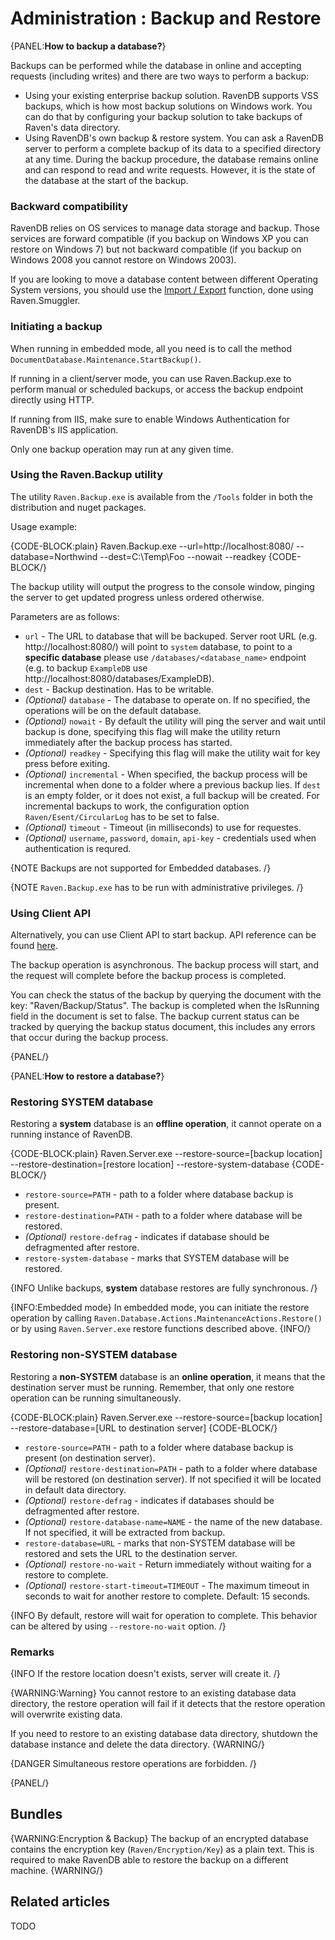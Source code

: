 # Administration : Backup and Restore

{PANEL:**How to backup a database?**}

Backups can be performed while the database in online and accepting requests (including writes) and there are two ways to perform a backup:

* Using your existing enterprise backup solution. RavenDB supports VSS backups, which is how most backup solutions on Windows work. You can do that by configuring your backup solution to take backups of Raven's data directory. 
* Using RavenDB's own backup & restore system. You can ask a RavenDB server to perform a complete backup of its data to a specified directory at any time. During the backup procedure, the database remains online and can respond to read and write requests. However, it is the state of the database at the start of the backup.

### Backward compatibility

RavenDB relies on OS services to manage data storage and backup. Those services are forward compatible (if you backup on Windows XP you can restore on Windows 7) but not  backward compatible (if you backup on Windows 2008 you cannot restore on Windows 2003).

If you are looking to move a database content between different Operating System versions, you should use the [Import / Export](../server/administration/exporting-and-importing) function, done using Raven.Smuggler.

### Initiating a backup

When running in embedded mode, all you need is to call the method `DocumentDatabase.Maintenance.StartBackup()`.

If running in a client/server mode, you can use Raven.Backup.exe to perform manual or scheduled backups, or access the backup endpoint directly using HTTP.

If running from IIS, make sure to enable Windows Authentication for RavenDB's IIS application.

Only one backup operation may run at any given time.

### Using the Raven.Backup utility

The utility `Raven.Backup.exe` is available from the `/Tools` folder in both the distribution and nuget packages.

Usage example:

{CODE-BLOCK:plain}
    Raven.Backup.exe --url=http://localhost:8080/ --database=Northwind --dest=C:\Temp\Foo --nowait --readkey
{CODE-BLOCK/}

The backup utility will output the progress to the console window, pinging the server to get updated progress unless ordered otherwise.

Parameters are as follows:

* `url` - The URL to database that will be backuped. Server root URL (e.g. http://localhost:8080/) will point to `system` database, to point to a **specific database** please use `/databases/<database_name>` endpoint (e.g. to backup `ExampleDB` use http://localhost:8080/databases/ExampleDB).     
* `dest` - Backup destination. Has to be writable.
* _(Optional)_ `database` - The database to operate on. If no specified, the operations will be on the default database.
* _(Optional)_ `nowait` - By default the utility will ping the server and wait until backup is done, specifying this flag will make the utility return immediately after the backup process has started.
* _(Optional)_ `readkey` - Specifying this flag will make the utility wait for key press before exiting.
* _(Optional)_ `incremental` - When specified, the backup process will be incremental when done to a folder where a previous backup lies. If `dest` is an empty folder, or it does not exist, a full backup will be created. For incremental backups to work, the configuration option `Raven/Esent/CircularLog` has to be set to false.
* _(Optional)_ `timeout` - Timeout (in milliseconds) to use for requestes.
* _(Optional)_ `username`, `password`, `domain`, `api-key` - credentials used when authentication is requred.

{NOTE Backups are not supported for Embedded databases. /}

{NOTE `Raven.Backup.exe` has to be run with administrative privileges. /}

### Using Client API

Alternatively, you can use Client API to start backup. API reference can be found [here](../../client-api/commands/how-to/start-backup-restore-operations).

The backup operation is asynchronous. The backup process will start, and the request will complete before the backup process is completed.

You can check the status of the backup by querying the document with the key: "Raven/Backup/Status". The backup is completed when the IsRunning field in the document is set to false. The backup current status can be tracked by querying the backup status document, this includes any errors that occur during the backup process.

{PANEL/}

{PANEL:**How to restore a database?**}

### Restoring SYSTEM database

Restoring a **system** database is an **offline operation**, it cannot operate on a running instance of RavenDB.

{CODE-BLOCK:plain}
    Raven.Server.exe --restore-source=[backup location] --restore-destination=[restore location] --restore-system-database
{CODE-BLOCK/}

- `restore-source=PATH` - path to a folder where database backup is present.
- `restore-destination=PATH` - path to a folder where database will be restored.
- _(Optional)_ `restore-defrag` - indicates if database should be defragmented after restore.
- `restore-system-database` - marks that SYSTEM database will be restored.
    
{INFO Unlike backups, **system** database restores are fully synchronous. /}

{INFO:Embedded mode}
In embedded mode, you can initiate the restore operation by calling `Raven.Database.Actions.MaintenanceActions.Restore()` or by using `Raven.Server.exe` restore functions described above.
{INFO/}

### Restoring non-SYSTEM database

Restoring a **non-SYSTEM** database is an **online operation**, it means that the destination server must be running. Remember, that only one restore operation can be running simultaneously.

{CODE-BLOCK:plain}
    Raven.Server.exe --restore-source=[backup location] --restore-database=[URL to destination server]
{CODE-BLOCK/}

- `restore-source=PATH` - path to a folder where database backup is present (on destination server).
- _(Optional)_ `restore-destination=PATH` - path to a folder where database will be restored (on destination server). If not specified it will be located in default data directory.
- _(Optional)_ `restore-defrag` - indicates if databases should be defragmented after restore.
- _(Optional)_ `restore-database-name=NAME` - the name of the new database. If not specified, it will be extracted from backup.
- `restore-database=URL` - marks that non-SYSTEM database will be restored and sets the URL to the destination server.
- _(Optional)_ `restore-no-wait` - Return immediately without waiting for a restore to complete.
- _(Optional)_ `restore-start-timeout=TIMEOUT` - The maximum timeout in seconds to wait for another restore to complete. Default: 15 seconds.

{INFO By default, restore will wait for operation to complete. This behavior can be altered by using `--restore-no-wait` option. /}

### Remarks

{INFO If the restore location doesn't exists, server will create it. /}

{WARNING:Warning}
You cannot restore to an existing database data directory, the restore operation will fail if it detects that the restore operation will overwrite existing data.

If you need to restore to an existing database data directory, shutdown the database instance and delete the data directory.
{WARNING/}

{DANGER Simultaneous restore operations are forbidden. /}

{PANEL/}

## Bundles

{WARNING:Encryption & Backup} 
The backup of an encrypted database contains the encryption key (`Raven/Encryption/Key`) as a plain text. This is required to make RavenDB able to restore the backup on a different machine.
{WARNING/}

## Related articles

TODO